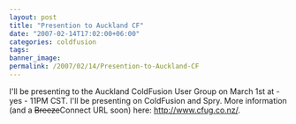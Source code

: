 ```yaml
---
layout: post
title: "Presention to Auckland CF"
date: "2007-02-14T17:02:00+06:00"
categories: coldfusion 
tags: 
banner_image: 
permalink: /2007/02/14/Presention-to-Auckland-CF
---
```


I'll be presenting to the Auckland ColdFusion User Group on March 1st at - yes - 11PM CST. I'll be presenting on ColdFusion and Spry. More information (and a <strike>Breeze</strike>Connect URL soon) here: <a href="http://www.cfug.co.nz/">http://www.cfug.co.nz/</a>.